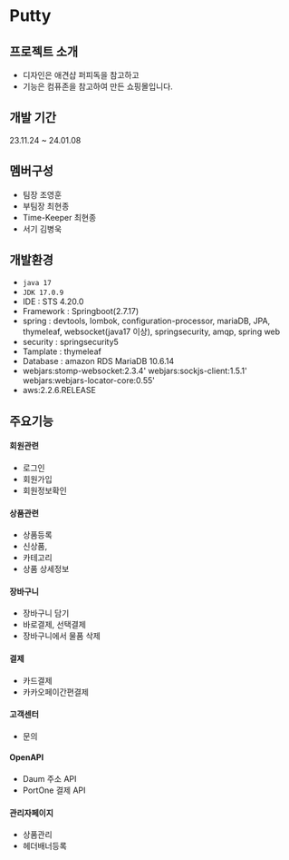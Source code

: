 # Putty

## 프로젝트 소개 
- 디자인은 애견샵 퍼피독을 참고하고
- 기능은 컴퓨존을 참고하여 만든 쇼핑몰입니다.

## 개발 기간
23.11.24 ~ 24.01.08

## 멤버구성
- 팀장 조영훈
- 부팀장 최현종
- Time-Keeper 최현종
- 서기 김병욱

## 개발환경
- `java 17`
- `JDK 17.0.9`
- IDE : STS 4.20.0
- Framework : Springboot(2.7.17)
- spring : devtools, lombok, configuration-processor, mariaDB, JPA, thymeleaf, websocket(java17 이상), springsecurity, amqp, spring web
- security : springsecurity5
- Tamplate : thymeleaf
- Database : amazon RDS MariaDB 10.6.14
- webjars:stomp-websocket:2.3.4'
  webjars:sockjs-client:1.5.1'
  webjars:webjars-locator-core:0.55'
- aws:2.2.6.RELEASE

## 주요기능
#### 회원관련
- 로그인
- 회원가입
- 회원정보확인

#### 상품관련
- 상품등록
- 신상품,
- 카테고리
- 상품 상세정보

#### 장바구니
- 장바구니 담기
- 바로결제, 선택결제
- 장바구니에서 물품 삭제

#### 결제
- 카드결제
- 카카오페이간편결제

#### 고객센터
- 문의

#### OpenAPI
- Daum 주소 API
- PortOne 결제 API

#### 관리자페이지
- 상품관리
- 헤더배너등록
